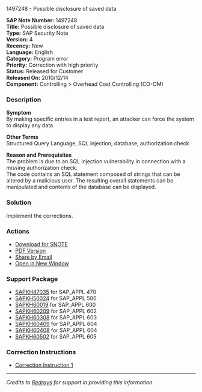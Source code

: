 1497248 - Possible disclosure of saved data

**SAP Note Number:** 1497248  
**Title:** Possible disclosure of saved data  
**Type:** SAP Security Note  
**Version:** 4  
**Recency:** New  
**Language:** English  
**Category:** Program error  
**Priority:** Correction with high priority  
**Status:** Released for Customer  
**Released On:** 2010/12/14  
**Component:** Controlling > Overhead Cost Controlling (CO-OM)

### Description
**Symptom**  
By making specific entries in a test report, an attacker can force the system to display any data.

**Other Terms**  
Structured Query Language, SQL injection, database, authorization check

**Reason and Prerequisites**  
The problem is due to an SQL injection vulnerability in connection with a missing authorization check.  
The code contains an SQL statement composed of strings that can be altered by a malicious user. The resulting overall statements can be manipulated and contents of the database can be displayed.

### Solution
Implement the corrections.

### Actions
- [Download for SNOTE](https://notesdownloads.sap.com/note/0040000008862152017)
- [PDF Version](https://userapps.support.sap.com/sap/support/sfm/notes/print/0001497248?language=en-US&token=0BD5B819CFE62B49E3E57AF560B79B4D)
- [Share by Email](https://me.sap.com/sharebyemail)
- [Open in New Window](https://me.sap.com/opennewwindow)

### Support Package
- [SAPKH47035](https://me.sap.com/supportpackage/SAPKH47035) for SAP_APPL 470
- [SAPKH50024](https://me.sap.com/supportpackage/SAPKH50024) for SAP_APPL 500
- [SAPKH60019](https://me.sap.com/supportpackage/SAPKH60019) for SAP_APPL 600
- [SAPKH60209](https://me.sap.com/supportpackage/SAPKH60209) for SAP_APPL 602
- [SAPKH60308](https://me.sap.com/supportpackage/SAPKH60308) for SAP_APPL 603
- [SAPKH60409](https://me.sap.com/supportpackage/SAPKH60409) for SAP_APPL 604
- [SAPKH60408](https://me.sap.com/supportpackage/SAPKH60408) for SAP_APPL 604
- [SAPKH60502](https://me.sap.com/supportpackage/SAPKH60502) for SAP_APPL 605

### Correction Instructions
- [Correction Instruction 1](https://me.sap.com/corrins/0001497248/1)

---

*Credits to [Redrays](https://redrays.io) for support in providing this information.*
